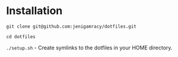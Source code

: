 Installation
============

`git clone git@github.com:jenigamracy/dotfiles.git`

`cd dotfiles`

`./setup.sh` - Create symlinks to the dotfiles in your HOME directory.

